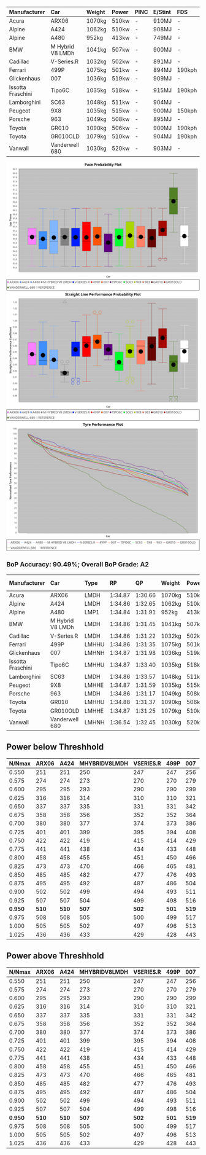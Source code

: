 |Manufacturer|Car|Weight|Power|PINC|E/Stint|FDS|
|:-|:-|:-|:-|:-|:-|:-|
|Acura|ARX06|1070kg|510kw|-|910MJ|-|
|Alpine|A424|1062kg|510kw|-|908MJ|-|
|Alpine|A480|952kg|413kw|-|749MJ|-|
|BMW|M Hybrid V8 LMDh|1041kg|507kw|-|900MJ|-|
|Cadillac|V-Series.R|1032kg|502kw|-|891MJ|-|
|Ferrari|499P|1075kg|501kw|-|894MJ|190kph|
|Glickenhaus|007|1036kg|519kw|-|909MJ|-|
|Issotta Fraschini|Tipo6C|1035kg|518kw|-|915MJ|190kph|
|Lamborghini|SC63|1048kg|511kw|-|904MJ|-|
|Peugeot|9X8|1035kg|515kw|-|900MJ|150kph|
|Porsche|963|1049kg|508kw|-|895MJ|-|
|Toyota|GR010|1090kg|506kw|-|900MJ|190kph|
|Toyota|GR010OLD|1079kg|510kw|-|904MJ|190kph|
|Vanwall|Vanderwell 680|1030kg|520kw|-|903MJ|-|

![PACECHART](./IMG/ACOMETHOD.png)
![STRAIGHTLINEPERFORMANCECHART](./IMG/ACOMETHOD_sp.png)
![TYREPERFORMANCECHART](./IMG/ACOMETHOD_tw.png)

### BoP Accuracy: 90.49%; Overall BoP Grade: A2
|Manufacturer|Car|Type|RP|QP|Weight|Power¹|Threshhold|PINC|Power²|E/Stint|AVG Vmax|FDS|RDLC|L/Stint|BOP-Grade|ModelAccuracy|ModelPoints|Match%|
|:-|:-|:-|:-|:-|:-|:-|:-|:-|:-|:-|:-|:-|:-|:-|:-|:-|:-|:-|
|Acura|ARX06|LMDH|1:34.87|1:30.66|1070kg|510kw|210.0kph|-|510kw|910MJ|298.65kph|-|1.00|40|+B2|100.00%|995|80.32%|
|Alpine|A424|LMDH|1:34.86|1:32.65|1062kg|510kw|210.0kph|-|510kw|908MJ|298.68kph|-|1.00|40|~A1|81.15%|521|99.66%|
|Alpine|A480|LMP1|1:34.84|1:31.91|952kg|413kw|210.0kph|-|413kw|749MJ|294.89kph|-|0.98|37|~A1|67.92%|957|100.00%|
|BMW|M Hybrid V8 LMDh|LMDH|1:34.86|1:31.45|1041kg|507kw|210.0kph|-|507kw|900MJ|295.75kph|-|1.03|40|-A2|98.60%|1690|94.75%|
|Cadillac|V-Series.R|LMDH|1:34.86|1:31.22|1032kg|502kw|210.0kph|-|502kw|891MJ|300.11kph|-|1.03|40|+A2|91.10%|1770|94.65%|
|Ferrari|499P|LMHHU|1:34.86|1:31.35|1075kg|501kw|210.0kph|-|501kw|894MJ|299.95kph|190kph|1.02|40|~A1|84.26%|2292|100.00%|
|Glickenhaus|007|LMHNH|1:34.87|1:31.98|1036kg|519kw|210.0kph|-|519kw|909MJ|303.69kph|-|0.95|40|~A1|94.63%|1605|98.03%|
|Issotta Fraschini|Tipo6C|LMHHU|1:34.87|1:33.40|1035kg|518kw|210.0kph|-|518kw|915MJ|301.68kph|190kph|1.08|40|+B1|66.67%|96|86.49%|
|Lamborghini|SC63|LMDH|1:34.86|1:33.57|1048kg|511kw|210.0kph|-|511kw|904MJ|297.47kph|-|1.05|40|+B1|96.77%|419|88.38%|
|Peugeot|9X8|LMHHE|1:34.87|1:31.59|1035kg|515kw|210.0kph|-|515kw|900MJ|300.20kph|150kph|1.03|40|~A1|83.63%|2468|100.00%|
|Porsche|963|LMDH|1:34.86|1:31.17|1049kg|508kw|210.0kph|-|508kw|895MJ|299.93kph|-|1.01|40|~A1|93.14%|5746|98.57%|
|Toyota|GR010|LMHHU|1:34.88|1:31.37|1090kg|506kw|210.0kph|-|506kw|900MJ|299.66kph|190kph|1.01|40|~A1|87.37%|3154|100.00%|
|Toyota|GR010OLD|LMHHE|1:34.87|1:31.25|1079kg|510kw|210.0kph|-|510kw|904MJ|302.41kph|190kph|1.01|40|~A1|89.81%|1393|100.00%|
|Vanwall|Vanderwell 680|LMHNH|1:36.54|1:32.45|1030kg|520kw|210.0kph|-|520kw|903MJ|297.41kph|-|1.01|40|+Ω1|90.28%|604|25.96%|

## Power below Threshhold
|N/Nmax|ARX06|A424|MHYBRIDV8LMDH|VSERIES.R|499P|007|TIPO6C|SC63|9X8|963|GR010|GR010OLD|VANDERWELL680|​|RPM|A480|
|:-|:-|:-|:-|:-|:-|:-|:-|:-|:-|:-|:-|:-|:-|:-|:-|:-|
|0.550|251|251|250|247|247|256|255|252|254|250|249|251|256|​|--|-|
|0.575|274|274|273|270|270|279|278|275|277|273|272|274|279|​|--|-|
|0.600|295|295|293|290|290|299|299|295|297|293|292|295|300|​|--|-|
|0.625|316|316|314|310|310|321|321|316|319|314|313|316|322|​|--|-|
|0.650|337|337|335|331|331|342|342|337|340|335|334|337|343|​|--|-|
|0.675|358|358|356|352|352|364|364|359|362|357|355|358|365|​|--|-|
|0.700|380|380|377|374|373|386|386|380|383|378|377|380|387|​|--|-|
|0.725|401|401|399|395|394|408|407|402|405|399|398|401|409|​|--|-|
|0.750|422|422|419|415|414|429|428|422|426|420|418|422|430|​|--|-|
|0.775|441|441|438|434|433|448|447|441|445|439|437|441|449|​|5000|242|
|0.800|458|458|455|451|450|466|465|459|463|456|454|458|467|​|5500|286|
|0.825|473|473|470|466|465|481|480|474|478|471|469|473|482|​|6000|320|
|0.850|485|485|482|477|476|493|492|485|489|483|481|485|494|​|6500|361|
|0.875|495|495|492|487|486|504|503|496|500|493|491|495|505|​|7000|404|
|0.900|502|502|499|494|493|511|510|503|507|500|498|502|512|​|7500|414|
|0.925|507|507|504|499|498|516|515|508|512|505|503|507|517|​|8000|410|
|**0.950**|**510**|**510**|**507**|**502**|**501**|**519**|**518**|**511**|**515**|**508**|**506**|**510**|**520**|**​**|**8500**|**413**|
|0.975|508|508|505|500|499|517|516|509|513|506|504|508|518|​|9000|207|
|1.000|505|505|502|497|496|513|512|505|509|503|501|505|514|​|--|-|
|1.025|436|436|433|429|428|443|442|436|440|434|432|436|444|​|--|-|

## Power above Threshhold
|N/Nmax|ARX06|A424|MHYBRIDV8LMDH|VSERIES.R|499P|007|TIPO6C|SC63|9X8|963|GR010|GR010OLD|VANDERWELL680|​|RPM|A480|
|:-|:-|:-|:-|:-|:-|:-|:-|:-|:-|:-|:-|:-|:-|:-|:-|:-|
|0.550|251|251|250|247|247|256|255|252|254|250|249|251|256|​|--|-|
|0.575|274|274|273|270|270|279|278|275|277|273|272|274|279|​|--|-|
|0.600|295|295|293|290|290|299|299|295|297|293|292|295|300|​|--|-|
|0.625|316|316|314|310|310|321|321|316|319|314|313|316|322|​|--|-|
|0.650|337|337|335|331|331|342|342|337|340|335|334|337|343|​|--|-|
|0.675|358|358|356|352|352|364|364|359|362|357|355|358|365|​|--|-|
|0.700|380|380|377|374|373|386|386|380|383|378|377|380|387|​|--|-|
|0.725|401|401|399|395|394|408|407|402|405|399|398|401|409|​|--|-|
|0.750|422|422|419|415|414|429|428|422|426|420|418|422|430|​|--|-|
|0.775|441|441|438|434|433|448|447|441|445|439|437|441|449|​|5000|242|
|0.800|458|458|455|451|450|466|465|459|463|456|454|458|467|​|5500|286|
|0.825|473|473|470|466|465|481|480|474|478|471|469|473|482|​|6000|320|
|0.850|485|485|482|477|476|493|492|485|489|483|481|485|494|​|6500|361|
|0.875|495|495|492|487|486|504|503|496|500|493|491|495|505|​|7000|404|
|0.900|502|502|499|494|493|511|510|503|507|500|498|502|512|​|7500|414|
|0.925|507|507|504|499|498|516|515|508|512|505|503|507|517|​|8000|410|
|**0.950**|**510**|**510**|**507**|**502**|**501**|**519**|**518**|**511**|**515**|**508**|**506**|**510**|**520**|**​**|**8500**|**413**|
|0.975|508|508|505|500|499|517|516|509|513|506|504|508|518|​|9000|207|
|1.000|505|505|502|497|496|513|512|505|509|503|501|505|514|​|--|-|
|1.025|436|436|433|429|428|443|442|436|440|434|432|436|444|​|--|-|
